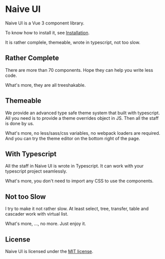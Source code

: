 <!--anchor:on-->

# Naive UI

Naive UI is a Vue 3 component library.

To know how to install it, see [Installation](installation).

It is rather complele, themeable, wrote in typescript, not too slow.

## Rather Complete

There are more than 70 components. Hope they can help you write less code.

What's more, they are all treeshakable.

## Themeable

We provide an advanced type safe theme system that built with typescript. All you need is to provide a theme overrides object in JS. Then all the staff is done by us.

What's more, no less/sass/css variables, no webpack loaders are required. And you can try the theme editor on the bottom right of the page.

## With Typescript

All the staff in Naive UI is wrote in Typescript. It can work with your typescript project seamlessly.

What's more, you don't need to import any CSS to use the components.

## Not too Slow

I try to make it not rather slow. At least select, tree, transfer, table and cascader work with virtual list.

What's more, ..., no more. Just enjoy it.

## License

Naive UI is licensed under the [MIT license](https://opensource.org/licenses/MIT).
